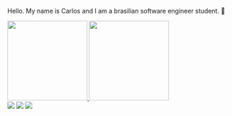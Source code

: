 Hello. My name is Carlos and I am a brasilian software engineer student. 👋

<div>
<a href="https://github.com/carlosyamanaka">
<img height="180em" src="https://github-readme-stats.vercel.app/api/top-langs/?username=carlosyamanaka&layout=compact&langs_count=7&theme=dracula"/>
<img height="180em" src="https://github-readme-stats.vercel.app/api?username=carlosyamanaka&show_icons=true&theme=dracula&include_all_commits=true&count_private=true"/>
</div>
  
<div>
<a href="https://instagram.com/carlosyamanaka10" target="_blank"><img src="https://img.shields.io/badge/-Instagram-%23E4405F?style=for-the-badge&logo=instagram&logoColor=white" target="_blank"></a>
<a href = "mailto:carlosyamanaka10@gmail.com"><img src="https://img.shields.io/badge/Gmail-D14836?style=for-the-badge&logo=gmail&logoColor=white" target="_blank"></a>
<a href="https://carlos-yamanaka-59b3b1237/" target="_blank"><img src="https://img.shields.io/badge/-LinkedIn-%230077B5?style=for-the-badge&logo=linkedin&logoColor=white" target="_blank"></a>   
</div>
